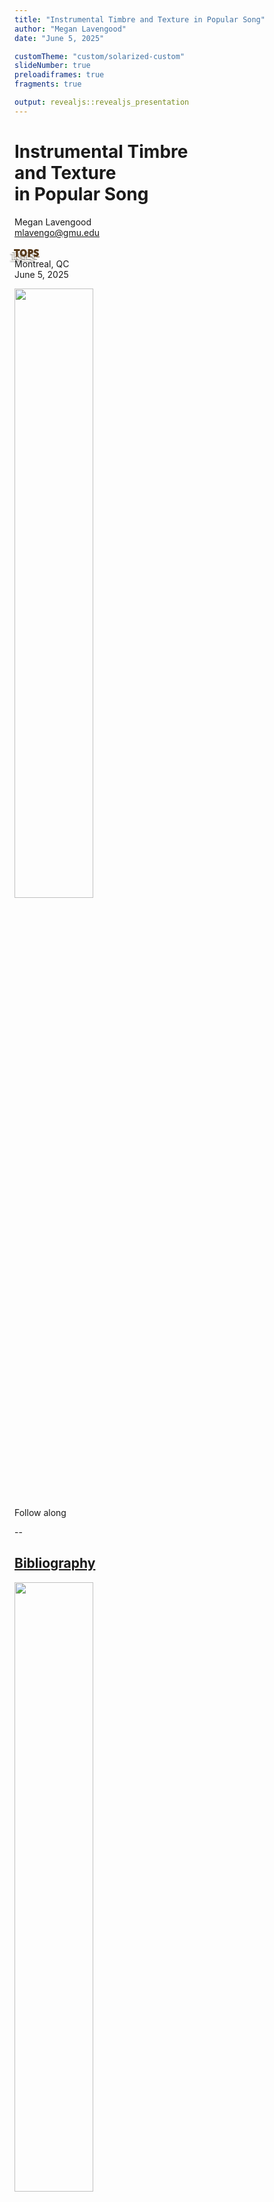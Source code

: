 ```yaml
---
title: "Instrumental Timbre and Texture in Popular Song"
author: "Megan Lavengood"
date: "June 5, 2025"

customTheme: "custom/solarized-custom"
slideNumber: true
preloadiframes: true
fragments: true

output: revealjs::revealjs_presentation
---
```


<!-- This workshop investigates instrumental timbre and texture in popular song, building on the approaches of Moore (2012) and Lavengood (2020, 2021) to explicate relationships between an instrument's timbral qualities and its role within the larger texture. Regardless of the specific instrumentation, many popular songs comprise four basic layers of the musical texture, which are typically separated by register (different pitch levels) and timbre (different tone colors): melody, harmony, bass, and explicit beat layers; some songs additionally feature a rhythmically and timbrally marked novelty layer that does not blend with the others. By bringing attention to various marginalized subgenres of popular music (e.g., rap, EDM), we will also scrutinize the assumptions that underlie existing definitions of popular-music terms and analytical models. -->

<link rel="stylesheet" href="https://cdn.jsdelivr.net/npm/bootstrap@5.3.3/dist/css/bootstrap.min.css">

# Instrumental Timbre</br>and Texture<br/>in Popular Song <!-- .element: class="r-fit-text" -->

<div class="r-stretch"></div>
<div class="row justify-content-between align-items-end px-2 g-2 small">
    <div class="col-md-4"><p>Megan Lavengood<br/><a href="mailto:mlavengo@gmu.edu">mlavengo@gmu.edu</a></p></div>
    <div class="col-md-4"><p><a style="font-family: 'Open Sans'; letter-spacing:0.1em; -webkit-text-fill-color: #fffaef; -webkit-text-stroke-width: 2px; -webkit-text-stroke-color: #553819; text-shadow: -3px 3px #fffaef, -4px 4px 1px gray, -6px 6px #fffaef, -7px 7px 2px gray;" href="https://www.mcgill.ca/tops2025/">TOPS</a><br/>Montreal, QC</br>June 5, 2025</p></div>
    <div class="col-md-4"><p><a href="https://presentations.meganlavengood.com/2025-tops.html"><img src="/img/tops/pres-tops.svg" width="50%"></a><br/>Follow along</p></div>
</div>

--

## [Bibliography](https://www.zotero.org/mlavengood/collections/2URXWKKL/item-list)

<a href="https://www.zotero.org/mlavengood/collections/2URXWKKL/item-list"><img src="/img/tops/bibqr-tops.svg" width="50%"></a>

---

## Workshop outline

1. Timbre analysis methodology
2. Texture analysis
3. Refining definitions: texture analysis in EDM

---

## 1. Timbre analysis

-   Explained in [2020 _MTO_ article](https://mtosmt.org/issues/mto.20.26.3/mto.20.26.3.lavengood.html)
-   Spectrograms are used to aid in describing timbre
    -   Visual analysis suffices for many features
    -   MIR (measuring spectral centroid) more helpful for brightness in particular
-   Timbre vocabulary set up in a system of binary oppositions

--

### Oppositional vocabulary

[Lavengood (2020), \[1.9–19\]](https://mtosmt.org/issues/mto.20.26.3/mto.20.26.3.lavengood.html)<!-- .element: class='r-fit-text' -->

<div class='container align-items-center'>

::: .col

#### Spectral - sustain

-   _bright / dark_
-   _pure / noisy_
-   _full / hollow_
-   _rich / sparse_
-   _beatless / beating_
-   _harmonic / inharmonic_

:::

::: .col

#### Spectral - attack

-   _percussive / legato_
-   _bright / dark_

&nbsp;

#### Pitch

-   _low / high_
-   _steady / wavering_

:::

</div>

--

### Markedness

[Hatten (1994)](https://www.zotero.org/mlavengood/collections/2URXWKKL/item-list)

-   "the valuation given to difference" (Hatten 1994, 34)
-   One oppositional term carries more meaning than the other: more culturally specific
-   Inherently culturally situated
    -   Lavengood (2020) compares to a clean electric guitar sound
    -   Other contexts need to have a more appropriate context

---

## Instrument-specific vocabulary

-   Lavengood (2020) is meant to be generally specific, but it was built with the DX7 in mind as a case study; probably best for pitched instruments.
-   Vocal timbre: probably better to use Heidemann (2016) embodied terms
-   Percussion timbre: see Lavengood and Barranco (forthcoming): based on orchestral music, but illustrates how different vocabulary is useful for percussion.

--

### Vocal timbre

::: .container

::: {style=width:25%;}

:::

::: {style=width:50%;}

<img src="https://www.mtosmt.org/issues/mto.16.22.1/heidemann_table1.png" class="r-frame">

:::

::: {style=width:25%;}

Heidemann (2016) <br/> Table 1 {style=text-align:right;}

:::

:::

--

### Percussion timbre

[Lavengood and Barranco (forthcoming)](https://www.zotero.org/mlavengood/collections/2URXWKKL/item-list)

<div class='container align-items-center' style="text-align:left;">

::: .col

#### Triangles

-   _simple/complex_
-   [_dark/bright_]
-   [_beatless/beating_]

#### Crash cymbals <!-- .element: style="margin-top: 20px;" -->

-   [_dark/brilliant (attack)_]
-   [_dark/brilliant (decay)_]
-   _thin/full_

:::

::: .col

#### Tambourines

-   [_dark/brilliant_]
-   _wet/dry_
-   [_pure/noisy_]
-   _clicky/washy_

:::

</div>

<aside class="notes">

-   _Brilliant/dark_. Percussionists associate a brilliant attack with one that has high overtones on striking the tambourine. To evaluate this, we measure the frequencies of these resonant overtones through spectrogram analysis, focusing on the frequencies that extend beyond the band of noise produced by the initial attack. For this analysis, we have chosen 11,500 Hz as our threshold: a tambourine with jingles resonating over 11,500 Hz is brilliant, while a tambourine with resonating jingles only below that value is dark.
-   _Dry/wet_. A wet sound has a decay that lasts for a substantial period of time, while a dry sound has a shorter decay. We measure this using the struck tambourine samples, and our threshold is 0.7 seconds—anything above is wet, and anything below is dry.
-   _Pure/noisy_. This opposition refers to the aural clarity of individual jingles in the sound when the tambourine is struck. On the spectrogram, a pure decay has overtones that are visually thin and separated from the other bands on the spectrogram. A noisy sound has thicker bands that are closer together, obscuring the pitches of the jingles.
-   _Clicky/washy_. This is the only opposition that refers to the tambourine when shaken instead of struck; it correlates to average spectral centroid measurements, and thus to the brightness of the shake. Samples with a centroid of over 9000 Hz are considered washy, while those below 9000 are clicky. In practice a washy tambourine would be particularly good for a smooth, shimmery tambourine shake-roll, while a clicky tambourine shake would have more subtle micro-attacks that render better rhythmic clarity.
-   _Simple/complex_. Percussionists tend to speak of triangles in terms of their simple or complex overtones. To evaluate this, we count the number of overtones above -110 dBV for each triangle sample, as shown in a spectrum plot of the sample at one second past the initial attack. For this study, we call triangles with less than eighteen such overtones simple, while those with eighteen or more are complex.
-   _Bright/dark_. Similar to brilliant/dark when discussing tambourines, bright/dark references the presence of high-pitched overtones as the instrument decays. With tambourines, we look for the presence of overtones above the specified threshold, but with triangles, we are looking for overtones below the threshold—in this case, 1,300 Hz. In other words, all triangles have high and low overtones, but dark triangles have particularly noticeable low-frequency overtones. If a relatively strong partial is present at 1,300 Hz or below, we consider the instrument dark, due to the foregrounded presence of these lower overtones. If an instrument does not have activity at or below 1,300 Hz, we classify it as bright.
-   _Beatless/beating_. These oppositions refer to acoustic beats created through interference between slightly different frequencies (not to be confused with triangle beaters), which may or may not be audible in the triangle’s decay. Visually, a beatless decay has thin, consistent lines on the spectrogram, while a beating decay has dotted lines.
-   _Brilliant/dark_ (attack). This opposition accounts for the frequency of the highest-amplitude peak in the spectrum in the cymbal’s attack. If a cymbal has a dark attack, the highest amplitude peak occurs at a lower frequency. Therefore, a brilliant classification would indicate that the highest amplitudes occur at a higher frequency. This measurement reflects the way that specific frequencies might be detected by the listener in the initial attack. For this study, we determined 400 Hz to be the dividing line.
-   _Brilliant/dark_ (decay). This opposition is based on the spectral centroid of the sound signal, measured at four seconds after the initial attack, which gives ample time for the wash of noise in the initial contact sound to dissipate; only the strongest overtones will continue to ring at this point. For this study, 2000 Hz was a useful dividing line between brilliant/dark.
-   _Thin/full_. This opposition summarizes the amplitude of the decay across a broad frequency range. A cymbal crash is full if the amplitude of the decay is relatively even across the entire frequency range. If the crash has an unusually narrow range, or if the amplitude is particularly uneven in certain ranges of the spectrogram, then the timbre is thin.

</aside>

---

## Data collection

1. Analyst determines which timbres to focus on
2. Obtain isolated audio for that timbre (recreate, rebalance in iZotope, look for stems online, pull from a stripped-down texture) and generate spectrograms for that audio … **or just listen really closely**
3. Go through each opposition and assign a term (+, −, ∅, ±)

--

### Interpretation

-   Assigning +/− is a first step in analysis, like identfiying Roman numerals. It is not in itself very meaningful.
-   The analyst must go on to do something with that data: compare it to other data, etc.
-   **In Lavengood (2020; 2021), the question is: what are the relationships between timbre and texture?**

---

## 2. Texture

-   Expanding on work by [Allan Moore (2012)](https://www.zotero.org/mlavengood/collections/2URXWKKL/item-list)
-   Traditional terms—homophony, polyphony, heterophony, monophony—are not very useful for analyzing pop (or classical…? …or anything?)

--

### Functional layers

1. Explicit beat layer
2. Functional bass layer
3. Harmonic filler layer
4. Melodic layer
5. Novelty layer

--

#### Novelty layer

(see also Biamonte/Reymore workshop)

-   Often melodic in content, but not necessarily
-   Intermittent—cuts in and out of the texture, often in call-and-response with melodic layers
-   Least common of all functional layer types
-   Typically uses marked timbres and instruments

--

<div class="row flex-wrap justify-content-between">

::: .col

#### Explicit beat layer

-   "articulate[s] an explicit pattern of beats"
-   uses unpitched percussion
-   part of the song's groove

:::

::: .col

#### Functional bass layer

-   "connect[s] root position harmonies in one or more ways"
-   also part of the groove

:::

</div>

Moore (2012), 20

--

<div class="row flex-wrap justify-content-between">

::: .col

#### Melodic layer

-   primary and secondary melodic lines; "the tune"
-   "articulate[s] the songs lyrics"
-   most memorable and identifiable

:::

::: .col

#### Harmonic filler layer

-   "fill[s] the 'registral space' between these bass and treble layers"
-   contributes greatly to a listener's sense of genre in a song

:::

</div>

--

-   Moore's textural layers are certainly an improvement on traditional texture terms, but
-   Moore's definitions rely on intuition and unspoken rules
-   Based in mainstream pop and rock music

**How do other genres complicate these definitions?**

**How can these complications reveal more about what the definitons should be?**

---

## 3. Breakout activity <!-- .element: class="r-fit-text" -->

<iframe style="border: 0; width: 100%; max-width: 700px; height: 120px; margin-left: auto; margin-right: auto;" data-src="https://bandcamp.com/EmbeddedPlayer/album=2765736108/size=large/bgcol=333333/linkcol=9a64ff/tracklist=false/artwork=small/track=4231873605/transparent=true/" seamless><a href="https://jlin.bandcamp.com/album/black-origami">Black Origami by Jlin</a></iframe>

[download mp3](https://gmuedu-my.sharepoint.com/:u:/g/personal/mlavengo_gmu_edu/EfrL_MJQkOhIiijUnpwF1toBt4kmLv1Sr1pKm9mjI01Vqw?e=cYIqHx) • [open shared doc](https://docs.google.com/spreadsheets/d/1nJwi_E87puVQSimMXNBFuaN0-aL51Y4xgK9_vLfekJA/edit?usp=sharing)<!-- .element: class="small" -->

<div style="float: right; width:30%;">
<a href="https://presentations.meganlavengood.com/2025-tops.html"><img src="/img/tops/pres-tops.svg"></a>
</div>
<div style="width:70%;">
<section data-markdown>
<textarea data-template>

1. Identify instruments (by name, by timbre, onomotopoeia)
2. Categorize instruments as belonging to functional layers (melody, harmony, bass, beat, novelty)
3. Transcribe rhythmic motives

</textarea>
</section>
</div>

--

## Discussion: Jlin

<iframe style="border: 0; width: 100%; max-width: 700px; height: 120px; margin-left: auto; margin-right: auto;" data-src="https://bandcamp.com/EmbeddedPlayer/album=2765736108/size=large/bgcol=333333/linkcol=9a64ff/tracklist=false/artwork=small/track=448110133/transparent=true/" seamless><a href="https://jlin.bandcamp.com/album/black-origami">Black Origami by Jlin</a></iframe>

-   How do we need to modify functional layer definitions to accommodate music like this?
-   What does that tell us about all pop music textures?

---
